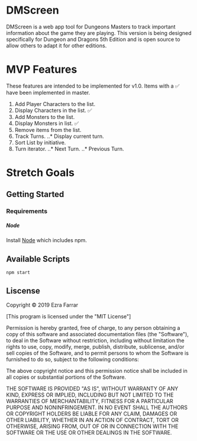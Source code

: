 # DMScreen

DMScreen is a web app tool for Dungeons Masters to track important information about the game they are playing. This version is being designed specifically for Dungeon and Dragons 5th Edition and is open source to allow others to adapt it for other editions.

# MVP Features

These features are intended to be implemented for v1.0. Items with a ✅ have been implemented in master.

1. Add Player Characters to the list.
2. Display Characters in the list. ✅
3. Add Monsters to the list.
4. Display Monsters in list. ✅
5. Remove items from the list.
6. Track Turns.
..* Display current turn.
7. Sort List by initiative.
8. Turn iterator. 
..* Next Turn.
..* Previous Turn.


# Stretch Goals


## Getting Started

### Requirements 

##### Node

Install [Node](https://nodejs.org/en/) which includes npm.


## Available Scripts
 ```
 npm start
 ```

## Liscense

Copyright © 2019 Ezra Farrar

[This program is licensed under the "MIT License"]

Permission is hereby granted, free of charge, to any person
obtaining a copy of this software and associated
documentation files (the "Software"), to deal in the
Software without restriction, including without limitation
the rights to use, copy, modify, merge, publish, distribute,
sublicense, and/or sell copies of the Software, and to
permit persons to whom the Software is furnished to do so,
subject to the following conditions:

The above copyright notice and this permission notice shall
be included in all copies or substantial portions of the
Software.

THE SOFTWARE IS PROVIDED "AS IS", WITHOUT WARRANTY OF ANY
KIND, EXPRESS OR IMPLIED, INCLUDING BUT NOT LIMITED TO THE
WARRANTIES OF MERCHANTABILITY, FITNESS FOR A PARTICULAR
PURPOSE AND NONINFRINGEMENT. IN NO EVENT SHALL THE AUTHORS
OR COPYRIGHT HOLDERS BE LIABLE FOR ANY CLAIM, DAMAGES OR
OTHER LIABILITY, WHETHER IN AN ACTION OF CONTRACT, TORT OR
OTHERWISE, ARISING FROM, OUT OF OR IN CONNECTION WITH THE
SOFTWARE OR THE USE OR OTHER DEALINGS IN THE SOFTWARE.
